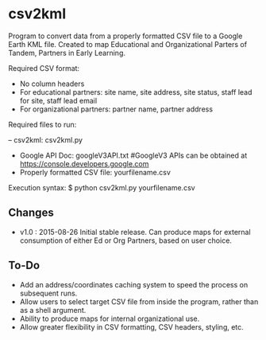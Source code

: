 csv2kml
=========

Program to convert data from a properly formatted CSV file to a Google Earth KML file. Created to map Educational and Organizational Parters of Tandem, Partners in Early Learning.

Required CSV format:

- No column headers
- For educational partners: site name, site address, site status, staff lead for site, staff lead email
- For organizational partners: partner name, partner address

Required files to run:

– csv2kml: csv2kml.py
- Google API Doc: googleV3API.txt   #GoogleV3 APIs can be obtained at https://console.developers.google.com
- Properly formatted CSV file: yourfilename.csv

Execution syntax:
$ python csv2kml.py yourfilename.csv


Changes
-------

- v1.0   : 2015-08-26
           Initial stable release. Can produce maps for external consumption of either Ed or Org Partners, based on user choice.
 

To-Do
-----
- Add an address/coordinates caching system to speed the process on subsequent runs.
- Allow users to select target CSV file from inside the program, rather than as a shell argument.
- Ability to produce maps for internal organizational use.
- Allow greater flexibility in CSV formatting, CSV headers, styling, etc.